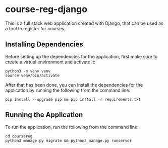 # course-reg-django

This is a full stack web application created with Django, that can be used as a tool to register for courses.

## Installing Dependencies

Before setting up the dependencies for the application, first make sure to create a virtual environment and activate it:

```shell
python3 -m venv venv
source venv/bin/activate
```

After that has been done, you can install the dependencies for the application by running the following from the command line:

```shell
pip install --upgrade pip && pip install -r requirements.txt
```

## Running the Application

To run the application, run the following from the command line:

```shell
cd coursereg
python3 manage.py migrate && python3 manage.py runserver
```
